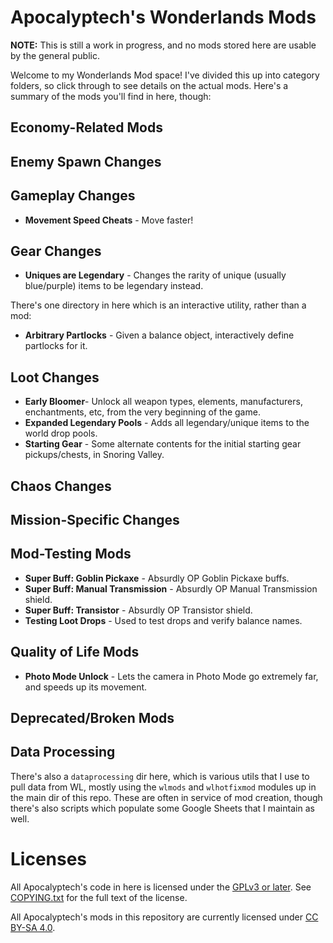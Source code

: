 Apocalyptech's Wonderlands Mods
===============================

**NOTE:** This is still a work in progress, and no mods stored here are
usable by the general public.

Welcome to my Wonderlands Mod space!  I've divided this up into category
folders, so click through to see details on the actual mods.  Here's a summary
of the mods you'll find in here, though:

## Economy-Related Mods

## Enemy Spawn Changes

## Gameplay Changes

- **Movement Speed Cheats** - Move faster!

## Gear Changes

- **Uniques are Legendary** - Changes the rarity of unique (usually blue/purple) items
  to be legendary instead.

There's one directory in here which is an interactive utility, rather
than a mod:

- **Arbitrary Partlocks** - Given a balance object, interactively define partlocks for it.

## Loot Changes

- **Early Bloomer**- Unlock all weapon types, elements, manufacturers,
  enchantments, etc, from the very beginning of the game.
- **Expanded Legendary Pools** - Adds all legendary/unique items to the world drop pools.
- **Starting Gear** - Some alternate contents for the initial starting
  gear pickups/chests, in Snoring Valley.

## Chaos Changes

## Mission-Specific Changes

## Mod-Testing Mods

- **Super Buff: Goblin Pickaxe** - Absurdly OP Goblin Pickaxe buffs.
- **Super Buff: Manual Transmission** - Absurdly OP Manual Transmission shield.
- **Super Buff: Transistor** - Absurdly OP Transistor shield.
- **Testing Loot Drops** - Used to test drops and verify balance names.

## Quality of Life Mods

- **Photo Mode Unlock** - Lets the camera in Photo Mode go extremely far, and
  speeds up its movement.

## Deprecated/Broken Mods

## Data Processing

There's also a `dataprocessing` dir here, which is various utils that I use to
pull data from WL, mostly using the `wlmods` and `wlhotfixmod` modules up
in the main dir of this repo.  These are often in service of mod creation, though
there's also scripts which populate some Google Sheets that I maintain as well.

Licenses
========

All Apocalyptech's code in here is licensed under the
[GPLv3 or later](https://www.gnu.org/licenses/quick-guide-gplv3.html).
See [COPYING.txt](COPYING.txt) for the full text of the license.

All Apocalyptech's mods in this repository are currently licensed under
[CC BY-SA 4.0](https://creativecommons.org/licenses/by-sa/4.0/).

